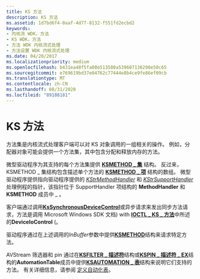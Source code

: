 ```yaml
---
title: KS 方法
description: KS 方法
ms.assetid: 1d7bd6f4-0aaf-4d77-8132-f551fd2ecbd2
keywords:
- 内核流 WDK，方法
- KS WDK，方法
- 方法 WDK 内核流式处理
- 方法设置 WDK 内核流式处理
ms.date: 04/20/2017
ms.localizationpriority: medium
ms.openlocfilehash: b431ea48f5fa08e513580a539687136298e58c65
ms.sourcegitcommit: e769619bd37e04762c77444e8b4ce9fe86ef09cb
ms.translationtype: MT
ms.contentlocale: zh-CN
ms.lasthandoff: 08/31/2020
ms.locfileid: "89188181"
---
```

# <a name="ks-methods"></a>KS 方法





方法集是内核流式处理客户端可以对 KS 对象调用的一组相关的操作。 例如，分配器对象可能会提供一个方法集，其中包含分配和释放内存的方法。

微型驱动程序为其支持的每个方法集提供 [**KSMETHOD \_ 集**](/windows-hardware/drivers/ddi/ks/ns-ks-ksmethod_set) 结构。 反过来，KSMETHOD \_ 集结构包含描述单个方法的 [**KSMETHOD \_ 项**](/windows-hardware/drivers/ddi/ks/ns-ks-ksmethod_item) 结构的数组。 微型驱动程序提供指向驱动程序提供的 [*KStrMethodHandler*](/windows-hardware/drivers/ddi/ks/nc-ks-pfnkshandler) 和 [*KStrSupportHandler*](/previous-versions/ff567206(v=vs.85)) 处理例程的指针，该指针位于 SupportHandler 项结构的 **MethodHandler** 和 **KSMETHOD** 成员中 \_ 。

客户端通过调用[**KsSynchronousDeviceControl**](/windows-hardware/drivers/ddi/ksproxy/nf-ksproxy-kssynchronousdevicecontrol)或异步请求来发出同步方法请求，方法是调用 Microsoft Windows SDK 文档) with [**IOCTL \_ KS \_ 方法**](/windows-hardware/drivers/ddi/ks/ni-ks-ioctl_ks_method)中所述的**DeviceIoControl** (。

驱动程序通过在上述调用的*InBuffer*参数中提供[**KSMETHOD**](/previous-versions/ff563398(v=vs.85))结构来请求特定方法。

AVStream 筛选器和 pin 通过在[**KSFILTER \_ 描述符**](/windows-hardware/drivers/ddi/ks/ns-ks-_ksfilter_descriptor)结构或[**KSPIN \_ 描述符 \_ EX**](/windows-hardware/drivers/ddi/ks/ns-ks-_kspin_descriptor_ex)结构的**AutomationTable**成员中提供[**KSAUTOMATION \_ 表**](/windows-hardware/drivers/ddi/ks/ns-ks-ksautomation_table_)结构来说明它们支持的方法。 有关详细信息，请参阅 [定义自动化表](defining-automation-tables.md)。

 

